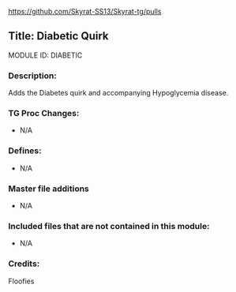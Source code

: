 https://github.com/Skyrat-SS13/Skyrat-tg/pulls

## Title: Diabetic Quirk

MODULE ID: DIABETIC

### Description:

Adds the Diabetes quirk and accompanying Hypoglycemia disease.

### TG Proc Changes:

- N/A

### Defines:

- N/A

### Master file additions

- N/A

### Included files that are not contained in this module:

- N/A

### Credits:

Floofies

